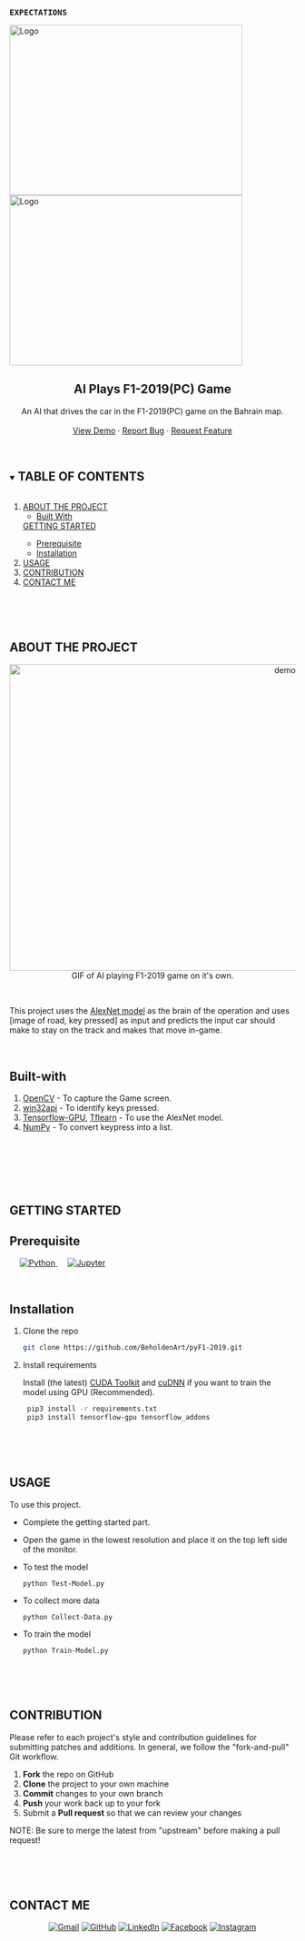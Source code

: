 <!-- INTRODUCTION -->
<br />
<pre>
<strong>EXPECTATIONS</strong>                                                  <strong>REALITY</strong>
</pre>
<p align="left">
  <a href="https://github.com/BeholdenArt/pyF1-2019">
    <img src=https://media.giphy.com/media/9F2VWRiJypeBq/source.gif alt="Logo" width="410" height="300">
  </a>
  <a href="https://github.com/BeholdenArt/pyF1-2019">
    <img src="https://media.giphy.com/media/Y1ggBG6wpBdwA/source.gif" alt="Logo" width="410" height="300">
  </a>


  <h2 align="center">AI Plays F1-2019(PC) Game</h2>

  <p align="center">
    An AI that drives the car in the F1-2019(PC) game on the Bahrain map.
    <br />
    <br />
    <a href="https://github.com/BeholdenArt/pyF1-2019/">View Demo</a>
    ·
    <a href="https://github.com/BeholdenArt/pyF1-2019/issues">Report Bug</a>
    ·
    <a href="https://github.com/BeholdenArt/pyF1-2019/issues">Request Feature</a>
  </p>
</p>


<!-- TABLE OF CONTENTS -->
<br />
<details open="open">
  <summary><h2 style="display: inline-block">TABLE OF CONTENTS</h2></summary>
  <ol>
    <li>
      <a href="#ABOUT-THE-PROJECT">ABOUT THE PROJECT</a>
      <ul>
        <li><a href="#Built-with">Built With</a></li>
      </ul>
    </li>
      <a href="#GETTING-STARTED">GETTING STARTED</a>
      <ul>
        <li><a href="#Prerequisite">Prerequisite</a></li>
        <li><a href="#Installation">Installation</a></li>
      </ul>
    </li>
    <li><a href="#USAGE">USAGE</a></li>
    <li><a href="#CONTRIBUTION">CONTRIBUTION</a></li>
    <li><a href="#CONTACT-ME">CONTACT ME</a></li>
  </ol>
</details>



<br><br><br>
<!-- ABOUT THE PROJECT -->
## ABOUT THE PROJECT

<p align="center">
  <a href="https://github.com/BeholdenArt/pyF1-2019">
    <img src="videos/demo1.gif" alt="demo1" width="960" height="540">
  </a>
  GIF of AI playing F1-2019 game on it's own. 
</p>
<br />

 This project uses the <a href="https://en.wikipedia.org/wiki/AlexNet">AlexNet model</a> as the brain of the operation and uses [image of road, key pressed] as input and predicts the input car should make to stay on the track and makes that move in-game. 

<!--
 ### To see more clip of AI driving the car, Kindly visit the youtube video provided below.
<p align="center">
  <a href="https://www.youtube.com/channel/UCipSxT7a3rn81vGLw9lqRkg?sub_confirmation=1"><img alt="Youtube" title="Youtube" src="https://img.shields.io/badge/-Subscribe-red?style=for-the-badge&logo=youtube&logoColor=white"/></a>
</p>
 -->


<br>

<!-- BUILT WITH -->
## Built-with
<ol>
  <li> <a href="https://docs.opencv.org/4.5.2/" target="_blank">OpenCV</a> - To capture the Game screen. </li> 
  <li> <a href="http://timgolden.me.uk/pywin32-docs/" target="_blank">win32api</a> - To identify keys pressed. </li> 
  <li> <a href="https://www.tensorflow.org/guide" target="_blank">Tensorflow-GPU</a>, <a href="http://tflearn.org/" target="_blank">Tflearn</a> - To use the AlexNet model. </li>
  <li> <a href="https://numpy.org/doc/" target="_blank">NumPy</a> - To convert keypress into a list. </li>
</ol>
  <br>


<br><br><br>
<!-- GETTING STARTED -->
## GETTING STARTED

<!-- PREREQUISITE -->
## Prerequisite 
<p align="left" > 
    &emsp;
   <a href="https://www.python.org" target="_blank">
    <img alt="Python" src="https://img.shields.io/badge/Python%20-%2314354C.svg?logo=python&logoColor=white">
  </a>
  &emsp; 
    <a href="https://jupyter.org/install"><img alt="Jupyter" src="https://img.shields.io/badge/Jupyter%20-%23F37626.svg?logo=Jupyter&logoColor=white"></a>
  &emsp;
  </a>
</p>

<br>

<!--INSTALLATION -->
## Installation
<ol>
  <li> Clone the repo </li>
  
   ```sh
   git clone https://github.com/BeholdenArt/pyF1-2019.git
   ```
  
  <li> Install requirements </li>
  <p>Install (the latest) <a href="https://developer.nvidia.com/cuda-downloads" alt="nvidia cuda toolkit">CUDA Toolkit</a> and <a href="https://developer.nvidia.com/cudnn" alt="nvidia cuDNN">cuDNN</a> if you want to train the model using GPU (Recommended).</p> 
   
  ```sh
   pip3 install -r requirements.txt
   pip3 install tensorflow-gpu tensorflow_addons
   ```
  
</ol>



<br><br><br>
<!-- USAGE -->
## USAGE

To use this project.
*  Complete the getting started part. </li>
*  Open the game in the lowest resolution and place it on the top left side of the monitor. </li>

*  To test the model </li>
    ```
    python Test-Model.py
    ```

*  To collect more data </li>
    ```
    python Collect-Data.py
    ```

*  To train the model </li>
    ```
    python Train-Model.py
    ```



<br><br><br>
<!-- CONTRIBUTING -->
## CONTRIBUTION
Please refer to each project's style and contribution guidelines for submitting patches and additions. In general, we follow the "fork-and-pull" Git workflow.

 1. **Fork** the repo on GitHub
 2. **Clone** the project to your own machine
 3. **Commit** changes to your own branch
 4. **Push** your work back up to your fork
 5. Submit a **Pull request** so that we can review your changes

NOTE: Be sure to merge the latest from "upstream" before making a pull request!



<br><br><br>
## CONTACT ME

<p align="center">
	<a href="mailto:priyanshub5645@gmail.com"><img src="https://img.icons8.com/bubbles/50/000000/gmail.png" alt="Gmail"/></a>
	<a href="https://github.com/BeholdenArt"><img src="https://img.icons8.com/bubbles/50/000000/github.png" alt="GitHub"/></a>
	<a href="https://linkedin.com/in/priyanshu-bairwa-827432190"><img src="https://img.icons8.com/bubbles/50/000000/linkedin.png" alt="LinkedIn"/></a>
	<a href="https://www.facebook.com/priyanshu.bairwa.129794"><img src="https://img.icons8.com/bubbles/50/000000/facebook-new.png" alt="Facebook"/></a>
	<a href="https://instagram.com/theblockedguy"><img src="https://img.icons8.com/bubbles/50/000000/instagram.png" alt="Instagram"/></a>
	
</p>
